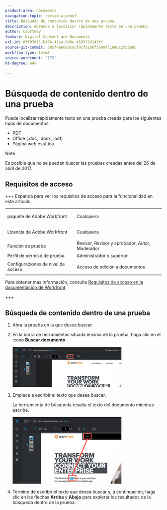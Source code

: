 ```yaml
---
product-area: documents
navigation-topic: review-a-proof
title: Búsqueda de contenido dentro de una prueba
description: Aprenda a localizar rápidamente texto en una prueba.
author: Courtney
feature: Digital Content and Documents
exl-id: 03f07011-b17b-41ea-b99e-4535f2d143ff
source-git-commit: 385f4a6663cacfdcf519bf5699fc1840c2cb2adc
workflow-type: tm+mt
source-wordcount: '172'
ht-degree: 94%

---
```


# Búsqueda de contenido dentro de una prueba

Puede localizar rápidamente texto en una prueba creada para los siguientes tipos de documentos:

* PDF
* Office (.doc, .docx, .odt)
* Página web estática

>[!NOTE]
>
>Es posible que no se puedan buscar las pruebas creadas antes del 26 de abril de 2017.

## Requisitos de acceso

+++ Expanda para ver los requisitos de acceso para la funcionalidad en este artículo.

<table style="table-layout:auto"> 
 <col> 
 <col> 
 <tbody> 
  <tr> 
   <td role="rowheader">paquete de Adobe Workfront</td> 
   <td> <p>Cualquiera</p> </td> 
  </tr> 
  <tr> 
   <td role="rowheader">Licencia de Adobe Workfront</td> 
   <td> <p>Cualquiera</p> </td> 
  </tr> 
  <tr> 
   <td role="rowheader">Función de prueba </td> 
   <td>Revisor, Revisor y aprobador, Autor, Moderador</td> 
  </tr> 
  <tr> 
   <td role="rowheader">Perfil de permiso de prueba </td> 
   <td>Administrador o superior</td> 
  </tr> 
  <tr> 
   <td role="rowheader">Configuraciones de nivel de acceso</td> 
   <td> <p>Acceso de edición a documentos</p> </td> 
  </tr> 
 </tbody> 
</table>

Para obtener más información, consulte [Requisitos de acceso en la documentación de Workfront](/help/quicksilver/administration-and-setup/add-users/access-levels-and-object-permissions/access-level-requirements-in-documentation.md).

+++

## Búsqueda de contenido dentro de una prueba

1. Abra la prueba en la que desea buscar.
1. En la barra de herramientas situada encima de la prueba, haga clic en el icono **Buscar documento**.

   ![Documento de búsqueda](assets/search-document-icon-search-in-proof-350x129.png)

1. Empiece a escribir el texto que desea buscar.

   La herramienta de búsqueda resalta el texto del documento mientras escribe.

   ![Search_text_highlight_as_you_type.png](assets/search-text-highlighted-as-you-type-350x214.png)

1. Termine de escribir el texto que desea buscar y, a continuación, haga clic en las flechas **Arriba** y **Abajo** para explorar los resultados de la búsqueda dentro de la prueba.
